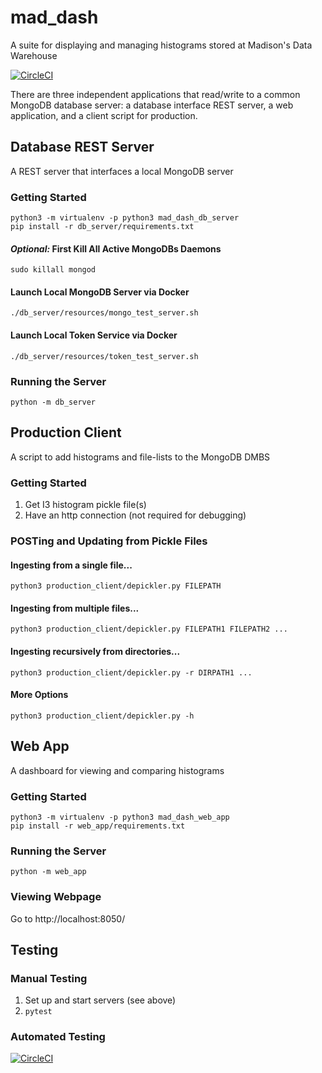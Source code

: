 # mad_dash
A suite for displaying and managing histograms stored at Madison's Data Warehouse

[![CircleCI](https://circleci.com/gh/WIPACrepo/mad_dash/tree/master.svg?style=shield)](https://circleci.com/gh/WIPACrepo/mad_dash/tree/master)

There are three independent applications that read/write to a common MongoDB database server: a database interface REST server, a web application, and a client script for production.


## Database REST Server
A REST server that interfaces a local MongoDB server

### Getting Started
    python3 -m virtualenv -p python3 mad_dash_db_server
    pip install -r db_server/requirements.txt
 
#### *Optional:* First Kill All Active MongoDBs Daemons
`sudo killall mongod`
  
#### Launch Local MongoDB Server via Docker
    ./db_server/resources/mongo_test_server.sh

#### Launch Local Token Service via Docker
    ./db_server/resources/token_test_server.sh
    
### Running the Server   
    python -m db_server


## Production Client
A script to add histograms and file-lists to the MongoDB DMBS

### Getting Started
1. Get I3 histogram pickle file(s)
1. Have an http connection (not required for debugging)

### POSTing and Updating from Pickle Files
#### Ingesting from a single file...
    python3 production_client/depickler.py FILEPATH
#### Ingesting from multiple files...
    python3 production_client/depickler.py FILEPATH1 FILEPATH2 ...
#### Ingesting recursively from directories...
    python3 production_client/depickler.py -r DIRPATH1 ...
#### More Options
    python3 production_client/depickler.py -h


## Web App
A dashboard for viewing and comparing histograms

### Getting Started
    python3 -m virtualenv -p python3 mad_dash_web_app
    pip install -r web_app/requirements.txt

### Running the Server
    python -m web_app
    
### Viewing Webpage
Go to http://localhost:8050/


## Testing

### Manual Testing
1. Set up and start servers (see above)
1. `pytest`

### Automated Testing
[![CircleCI](https://circleci.com/gh/WIPACrepo/mad_dash/tree/master.svg?style=shield)](https://circleci.com/gh/WIPACrepo/mad_dash/tree/master)
